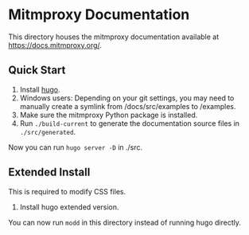 # Mitmproxy Documentation

This directory houses the mitmproxy documentation available at <https://docs.mitmproxy.org/>.

## Quick Start

 1. Install [hugo](https://gohugo.io/).
 2. Windows users: Depending on your git settings, you may need to manually create a symlink from
 /docs/src/examples to /examples.
 3. Make sure the mitmproxy Python package is installed.
 4. Run `./build-current` to generate the documentation source files in `./src/generated`.

Now you can run `hugo server -D` in ./src.


## Extended Install

This is required to modify CSS files.

 1. Install hugo extended version.

You can now run `modd` in this directory instead of running hugo directly.
